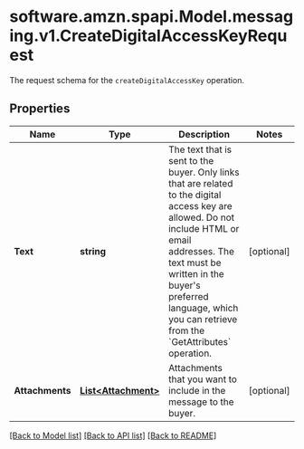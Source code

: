 # software.amzn.spapi.Model.messaging.v1.CreateDigitalAccessKeyRequest
The request schema for the `createDigitalAccessKey` operation.

## Properties

Name | Type | Description | Notes
------------ | ------------- | ------------- | -------------
**Text** | **string** | The text that is sent to the buyer. Only links that are related to the digital access key are allowed. Do not include HTML or email addresses. The text must be written in the buyer&#39;s preferred language, which you can retrieve from the &#x60;GetAttributes&#x60; operation. | [optional] 
**Attachments** | [**List&lt;Attachment&gt;**](Attachment.md) | Attachments that you want to include in the message to the buyer. | [optional] 

[[Back to Model list]](../README.md#documentation-for-models) [[Back to API list]](../README.md#documentation-for-api-endpoints) [[Back to README]](../README.md)

